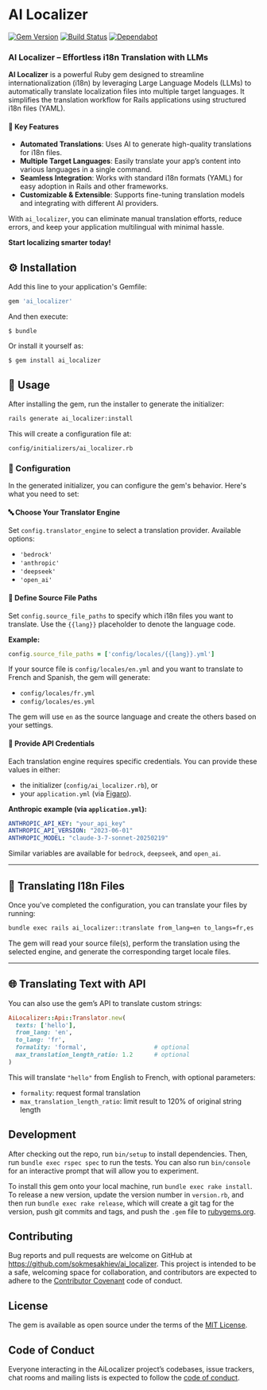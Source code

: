 # AI Localizer
[![Gem Version](https://badge.fury.io/rb/ai_localizer.svg)](https://rubygems.org/gems/ai_localizer)
[![Build Status](https://github.com/sokmesakhiev/ai_localizer/workflows/Publish%20Gem/badge.svg)](https://github.com/sokmesakhiev/ai_localizer/actions?query=workflow%3A%22Publish%20Gem%22)
[![Dependabot](https://img.shields.io/badge/dependabot-enabled-success.svg)](https://dependabot.com)

### AI Localizer – Effortless i18n Translation with LLMs

**AI Localizer** is a powerful Ruby gem designed to streamline internationalization (i18n) by leveraging Large Language Models (LLMs) to automatically translate localization files into multiple target languages. It simplifies the translation workflow for Rails applications using structured i18n files (YAML).

#### 🔹 **Key Features**
- **Automated Translations**: Uses AI to generate high-quality translations for i18n files.
- **Multiple Target Languages**: Easily translate your app’s content into various languages in a single command.
- **Seamless Integration**: Works with standard i18n formats (YAML) for easy adoption in Rails and other frameworks.
- **Customizable & Extensible**: Supports fine-tuning translation models and integrating with different AI providers.

With `ai_localizer`, you can eliminate manual translation efforts, reduce errors, and keep your application multilingual with minimal hassle.

**Start localizing smarter today!**

## ⚙️  Installation

Add this line to your application's Gemfile:

```ruby
gem 'ai_localizer'
```

And then execute:

    $ bundle

Or install it yourself as:

    $ gem install ai_localizer

## 🚀 Usage

After installing the gem, run the installer to generate the initializer:

```bash
rails generate ai_localizer:install
```

This will create a configuration file at:

```
config/initializers/ai_localizer.rb
```

### 🔧 Configuration

In the generated initializer, you can configure the gem's behavior. Here's what you need to set:

#### 🔤 Choose Your Translator Engine

Set `config.translator_engine` to select a translation provider. Available options:

- `'bedrock'`
- `'anthropic'`
- `'deepseek'`
- `'open_ai'`

#### 📁 Define Source File Paths

Set `config.source_file_paths` to specify which i18n files you want to translate. Use the `{{lang}}` placeholder to denote the language code.

**Example:**

```ruby
config.source_file_paths = ['config/locales/{{lang}}.yml']
```

If your source file is `config/locales/en.yml` and you want to translate to French and Spanish, the gem will generate:

- `config/locales/fr.yml`
- `config/locales/es.yml`

The gem will use `en` as the source language and create the others based on your settings.

#### 🔐 Provide API Credentials

Each translation engine requires specific credentials. You can provide these values in either:

- the initializer (`config/ai_localizer.rb`), or
- your `application.yml` (via [Figaro](https://github.com/laserlemon/figaro)).

**Anthropic example (via `application.yml`):**

```yaml
ANTHROPIC_API_KEY: "your_api_key"
ANTHROPIC_API_VERSION: "2023-06-01"
ANTHROPIC_MODEL: "claude-3-7-sonnet-20250219"
```

Similar variables are available for `bedrock`, `deepseek`, and `open_ai`.

---

## 🎯 Translating I18n Files

Once you've completed the configuration, you can translate your files by running:

```bash
bundle exec rails ai_localizer::translate from_lang=en to_langs=fr,es
```

The gem will read your source file(s), perform the translation using the selected engine, and generate the corresponding target locale files.

---

## 🌐 Translating Text with API

You can also use the gem’s API to translate custom strings:

```ruby
AiLocalizer::Api::Translator.new(
  texts: ['hello'],
  from_lang: 'en',
  to_lang: 'fr',
  formality: 'formal',                   # optional
  max_translation_length_ratio: 1.2      # optional
)
```

This will translate `"hello"` from English to French, with optional parameters:

- `formality`: request formal translation
- `max_translation_length_ratio`: limit result to 120% of original string length

## Development

After checking out the repo, run `bin/setup` to install dependencies. Then, run `bundle exec rspec spec` to run the tests. You can also run `bin/console` for an interactive prompt that will allow you to experiment.

To install this gem onto your local machine, run `bundle exec rake install`. To release a new version, update the version number in `version.rb`, and then run `bundle exec rake release`, which will create a git tag for the version, push git commits and tags, and push the `.gem` file to [rubygems.org](https://rubygems.org).

## Contributing

Bug reports and pull requests are welcome on GitHub at https://github.com/sokmesakhiev/ai_localizer. This project is intended to be a safe, welcoming space for collaboration, and contributors are expected to adhere to the [Contributor Covenant](http://contributor-covenant.org) code of conduct.

## License

The gem is available as open source under the terms of the [MIT License](https://opensource.org/licenses/MIT).

## Code of Conduct

Everyone interacting in the AiLocalizer project’s codebases, issue trackers, chat rooms and mailing lists is expected to follow the [code of conduct](https://github.com/[USERNAME]/ai_localizer/blob/master/CODE_OF_CONDUCT.md).
